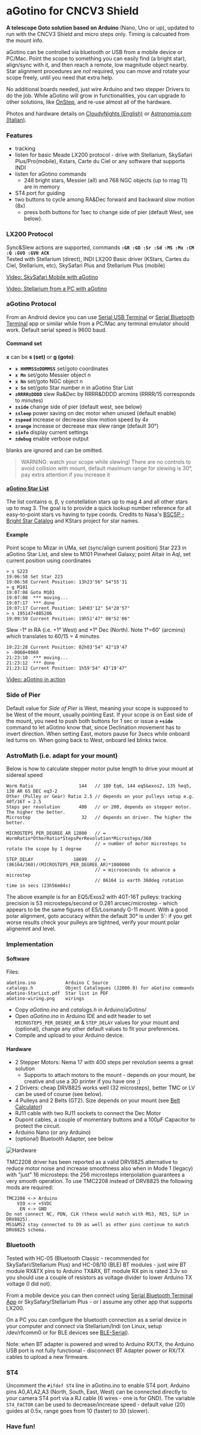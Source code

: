 # aGotino for CNCV3 Shield

**A telescope Goto solution based on Arduino** (Nano, Uno or up), updated to run with the CNCV3 Shield and micro steps only. Timing is calcuated from the mount info.

aGotino can be controlled via bluetooth or USB from a mobile device or PC/Mac. Point the scope to something you can easily find (a bright star), align/sync with it, and then reach a remote, low magnitude object nearby. Star alignment procedures are _not_ required, you can move and rotate your scope freely, until you need that extra help. 

No additional boards needed, just wire Arduino and two stepper Drivers to do the job. While aGotino will grow in functionalities, you can  upgrade to other solutions, like [OnStep](https://onstep.groups.io/g/main), and re-use almost all of the hardware.

Photos and hardware details on [CloudyNights (English)](https://www.cloudynights.com/topic/735800-agotino-a-simple-arduino-nano-goto/) or [Astronomia.com (Italian)](https://www.astronomia.com/forum/showthread.php?34605-aGotino-un-goto-con-Arduino).

### Features

- tracking
- listen for basic Meade LX200 protocol - drive with Stellarium, SkySafari Plus/Pro(mobile), Kstars, Carte du Ciel or any software that supports INDI
- listen for aGotino commands
  - 248 bright stars, Messier (all) and 768 NGC objects (up to mag 11) are in memory
- ST4 port for guiding
- two buttons to cycle among RA&Dec forward and backward slow motion (8x) 
  - press both buttons for 1sec to change side of pier (default West, see below).

### LX200 Protocol
Sync&Slew actions are supported, commands **`:GR :GD :Sr :Sd :MS :Mx :CM :Q :GVO :GVN ACK`**  
Tested with Stellarium (direct), INDI LX200 Basic driver (KStars, Cartes du Ciel, Stellarium, etc), SkySafari Plus and Stellarium Plus (mobile)

[Video: SkySafari Mobile with aGotino](https://www.youtube.com/watch?v=mhODsDZTl5U)

[Video: Stellarium from a PC with aGotino](https://youtu.be/PdkoGX5PcDA)

### aGotino Protocol
From an Android device you can use [Serial USB Terminal](https://play.google.com/store/apps/details?id=de.kai_morich.serial_usb_terminal&hl=it) or [Serial Bluetooth Terminal](https://play.google.com/store/apps/details?id=de.kai_morich.serial_bluetooth_terminal&hl=it&gl=US) app or similar while from a PC/Mac any terminal emulator should work. Default serial speed is 9600 baud.

#### Command set
**x** can be **s (set)** or **g (goto)**:    
  - **`x HHMMSS±DDMMSS`** set/goto coordinates
  - **`x Mn`**            set/goto Messier object n
  - **`x Nn`**            set/goto NGC object n
  - **`x Sn`**            set/goto Star number n in aGotino Star List
  - **`±RRRR±DDDD`**     slew Ra&Dec by RRRR&DDDD arcmins (RRRR/15 corresponds to minutes)
  - **`±side`**        change side of pier (default west, see below)
  - **`±sleep`**       power saving on dec motor when unused (default enable)
  - **`±speed`**       increase or decrease slow motion speed by 4x
  - **`±range`**       increase or decrease max slew range (default 30°)
  - **`±info`**        display current settings
  - **`±debug`**       enable verbose output

blanks are ignored and can be omitted.

> WARNING: watch your scope while slewing!
> There are no controls to avoid collision with mount,
> default maximum range for slewing is 30°, pay extra attention if you increase it

#### [aGotino Star List](https://github.com/mappite/aGotino/blob/main/aGotino-StarList.pdf)

The list contains α, β, γ constellation stars up to mag 4 and all other stars up to mag 3. The goal is to provide a quick lookup number reference for all easy-to-point stars vs having to type coords. Credits to Nasa's [BSC5P - Bright Star Catalog](https://heasarc.gsfc.nasa.gov/W3Browse/star-catalog/bsc5p.html) and KStars project for star names.

#### Example 

Point scope to Mizar in UMa, set (sync/align current position) Star 223 in aGotino Star List, and slew to M101 Pinwheel Galaxy;  point Altair in Aql, set current position using coordinates

    > s S223
    19:06:58 Set Star 223      
    19:06:58 Current Position: 13h23'56" 54°55'31
    > g M101
    19:07:08 Goto M101
    19:07:08  *** moving...
    19:07:17  *** done
    19:07:17 Current Position: 14h03'12" 54°20'57"
    > s 195147+085206
    19:09:59 Current Position: 19h51'47" 08°52'06"

Slew -1° in RA (i.e. +1° West) and +1° Dec (North). Note 1°=60' (arcmins) which translates to 60/15 = 4 minutes.

    19:22:28 Current Position: 02h03'54" 42°19'47
    > -0060+0060
    21:23:10  *** moving...
    21:23:12  *** done
    21:23:12 Current Position: 1h59'54" 43°19'47"

[Video: aGotino in action](https://www.youtube.com/watch?v=YF_J7_7lyB4)

### Side of Pier

Default value for *Side of Pier* is West, meaning your scope is supposed to be West of the mount, usually pointing East. If your scope is on East side of the mount, you need to push both buttons for 1 sec or issue a **`+side`** command to let aGotino know that, since Declination movement has to invert direction. When setting East, motors pause for 3secs while onboard led turns on. When going back to West, onboard led blinks twice. 


### AstroMath (i.e. adapt for your mount)

Below is how to calculate stepper motor pulse length to drive your mount at sidereal speed
    
    Worm Ratio                 144   // 180 Eq6, 144 eq5&exos2, 135 heq5, 130 AR 65 DEC eq3-2
    Other (Pulley or Gear) Ratio 2.5 // depends on your pulleys setup e.g. 40T/16T = 2.5
    Steps per revolution       400   // or 200, depends on stepper motor. The higher the better.
    Microstep                   32   // depends on driver. The higher the better.
     
    MICROSTEPS_PER_DEGREE_AR 12800   // = WormRatio*OtherRatio*StepsPerRevolution*Microsteps/360
                                     // = number of motor microsteps to rotate the scope by 1 degree
     
    STEP_DELAY               18699   // = (86164/360)/(MICROSTEPS_PER_DEGREE_AR)*1000000
                                     // = microseconds to advance a microstep
                                     // 86164 is earth 360deg rotation time in secs (23h56m04s)
                                  
The above example is for an EQ5/Exos2 with 40T-16T pulleys: tracking precision is 53 microsteps/second or 0.281 arcsec/microstep - which appears to be the same figures of ES/Losmandy G-11 mount. With a good polar alignment, goto accuracy within the default 30° is under 5': if you get worse results check your pulleys are tightned, verify your mount polar alignemnt and level.  

### Implementation

#### Software

Files:

    aGotino.ino           Arduino C Source
    catalogs.h            Object Catalogues (J2000.0) for aGotino commands
    aGotino-StarList.pdf  Star list in PDF
    aGotino-wiring.png    wirings 

- Copy _aGotino.ino_ and _catalogs.h_ in Arduino/aGotino/ 
- Open _aGotino.ino_ in Arduino IDE and edit header to set `MICROSTEPS_PER_DEGREE_AR` & `STEP_DELAY` values for your mount and (optional), change any other default values to fit your preferences.
- Compile and upload to your Arduino device.

#### Hardware

- 2 Stepper Motors:  Nema 17 with 400 steps per revolution seems a great solution
  - Supports to attach motors to the mount - depends on your mount, be creative and use a 3D printer if you have one ;)
- 2 Drivers: cheap DRV8825 works well (32 microsteps), better TMC or LV can be used of course (see below).
- 4 Pulleys and 2 Belts (GT2). Size depends on your mount (see [Belt Calculator](https://www.bbman.com/belt-length-calculator/))
- RJ11 cable with two RJ11 sockets to connect the Dec Motor
- Dupont cables, a couple of momentary buttons and a 100µF Capacitor to protect the circuit.
- Arduino Nano (or any Arduino)
- (optional) Bluetooth Adapter, see below

![Hardware](https://imgur.com/zhQLEPC.png)

TMC2208 driver has been reported as a valid DRV8825 alternative to reduce motor noise and increase smoothness also when in Mode 1 (legacy) with "just" 16 microsteps: the 256 microsteps interpolation guarantees a very smooth operation. To use TMC2208 instead of DRV8825 the following mods are required:

    TMC2208 <-> Arduino
        VIO <-> +5VDC
         EN <-> GND
    Do not connect NC, PDN, CLK (these would match with MS3, RES, SLP in DRV8825). 
    MS1&MS2 stay connected to D9 as well as other pins continue to match DRV8825 schema.


### Bluetooth

Tested with HC-05 (Bluetooth Classic - recommended for SkySafari/Stellarium Plus) and HC-08/10 (BLE) BT modules - just wire BT module RX&TX pins to Arduino TX&RX, BT module RX pin is rated 3.3v so you should use a couple of resistors as voltage divider to lower Arduino TX voltage (I did not).

From a mobile device you can then connect using [Serial Bluetooth Terminal App](https://play.google.com/store/apps/details?id=de.kai_morich.serial_bluetooth_terminal&hl=it&gl=US) or SkySafary/Stellarium Plus - or I assume any other app that supports LX200.

On a PC you can configure the bluetooth connection as a serial device in your computer and connect via Stellarium/Indi (on Linux, setup /dev/rfcomm0 or for BLE devices see [BLE-Serial](https://github.com/Jakeler/ble-serial)). 

Note: when BT adapter is powered and wired to Arduino RX/TX, the Arduino USB port is not fully functional - disconnect BT Adapter power or RX/TX cables to upload a new firmware.

### ST4

Uncomment the `#ifdef ST4` line in aGotino.ino to enable ST4 port. 
Arduino pins A0,A1,A2,A3 (North, South, East, West) can be connected directly to your camera ST4 port via a RJ cable (6 wires - one is for GND). 
The variable `ST4_FACTOR` can be used to decrease/increase speed - default value (20) guides at 0.5x,  range goes from 10 (faster) to 30 (slower).

### Have fun!
